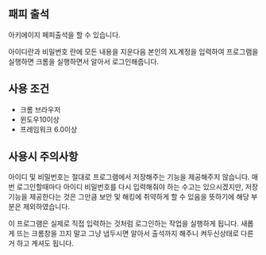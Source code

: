 ## 패피 출석
아키에이지 페피출석을 할 수 있습니다.

아이디란과 비밀번호 란에 모든 내용을 지운다음 본인의 XL계정을 입력하여 프로그램을 실행하면 크롬을 실행하면서 알아서 로그인해줍니다.

## 사용 조건

* 크롬 브라우저
* 윈도우10이상
* 프레임워크 6.0이상

## 사용시 주의사항

아이디 및 비밀번호는 절대로 프로그램에서 저장해주는 기능을 제공해주지 않습니다. 매번 로그인할때마다 아이디 비밀번호를 다시 입력해줘야 하는 수고는 있으시겠지만, 저장 기능을 제공한다는 것은 그만큼 보안 및 해킹에 취약하게 할 수 있음을 뜻하기에 해당 부분은 제외하였습니다.

이 프로그램은 실제로 직접 입력하는 것처럼 로그인하는 작업을 실행하게 됩니다. 새롭게 뜨는 크롬창을 끄지 말고 그냥 냅두시면 알아서 출석까지 해주니 켜두신상태로 다른거 하고 계셔도 됩니다.

